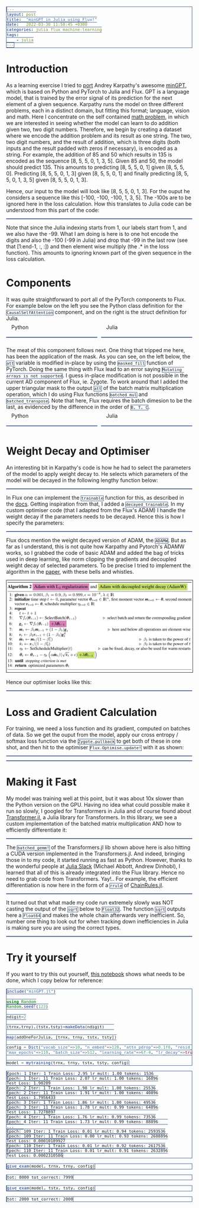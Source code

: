```yaml
---
layout: post
title:  "minGPT in Julia using Flux!"
date:   2022-03-30 11:58:45 +0300
categories: julia flux machine-learning
tags:
    - julia
---
```


# Introduction

As a learning exercise I tried to [port](https://github.com/cancandan/mingpt-julia/blob/main/mingpt.jl) Andrey Karpathy's awesome [minGPT](https://github.com/karpathy/minGPT), which is based on Python and PyTorch to Julia and Flux. GPT is a language model, that is trained by the error signal of its prediction for the next element of a given sequence. Karpathy runs the model on three different problems, each in a distinct domain, but fitting this format; language, vision and math. Here I concentrate on the self contained [math problem](https://github.com/karpathy/minGPT/blob/master/play_math.ipynb), in which we are interested in seeing whether the model can learn to do addition given two, two digit numbers. Therefore, we begin by creating a dataset where we encode the addition problem and its result as one string. The two, two digit numbers, and the result of addition, which is three digits (both inputs and the result padded with zeros if necessary), is encoded as a string. For example, the addition of 85 and 50 which results in 135 is encoded as the sequence [8, 5, 5, 0, 1, 3, 5]. Given 85 and 50, the model should predict 135. This amounts to predicting [8, 5, 5, 0, 1] given [8, 5, 5, 0]. Predicting [8, 5, 5, 0, 1, 3] given [8, 5, 5, 0, 1] and finally predicting [8, 5, 5, 0, 1, 3, 5] given [8, 5, 5, 0, 1, 3].

Hence, our input to the model will look like [8, 5, 5, 0, 1, 3]. For the ouput he considers a sequence like this [-100, -100, -100, 1, 3, 5]. The -100s are to be ignored here in the loss calculation. How this translates to Julia code can be understood from this part of the code:

<pre data-start="297" data-end="330" data-lang="julia"
      data-src="https://raw.githubusercontent.com/cancandan/mingpt-julia/main/mingpt.jl"
      data-view="https://github.com/cancandan/mingpt-julia/blob/main/mingpt.jl#L320-L330"></pre>     

Note that since the Julia indexing starts from 1, our labels start from 1, and we also have the -99. What I am doing is here is to one hot encode the digits and also the -100 (-99 in Julia) and drop that -99 in the last row (see that [1:end-1, :, :]) and then element wise multiply (the .* in the loss function). This amounts to ignoring known part of the given sequence in the loss calculation.

# Components

It was quite straightforward to port all of the PyTorch components to Flux. For example below on the left you see the Python class definition for the `CausalSelfAttention` component, and on the right is the struct definition for Julia.

<style>
  /* .title_box {
  border: #3c5a86 1px solid;   
   border-radius: 1px;
   border-bottom: none;
   border-left: none;
   border-right: none;
} */

#title {
  position: relative;
  top: -0.5em;
  margin-left: 1em;
  display: inline;
  background-color: white;  
}

pre, code {
  border: #3c5a86 1px solid;   
  font-size: 11px;
}

img {
  border: 1px solid;
}

</style>

<div style="width: 100%;">
  <div class="title_box" style="width: 49%; float: left">
    <div id="title">Python</div>        
      <pre data-start="44" data-end="59" data-lang="python"
      data-src="https://raw.githubusercontent.com/karpathy/minGPT/master/mingpt/model.py"
      data-view="https://github.com/karpathy/minGPT/blob/master/mingpt/model.py#L44-L59"></pre>          
  </div>
  <div class="title_box" style="margin-left: 51%;"> 
    <div id="title">Julia</div>      
      <pre data-start="14" data-end="33" data-lang="julia"
      data-src="https://raw.githubusercontent.com/cancandan/mingpt-julia/main/mingpt.jl"
      data-view="https://github.com/cancandan/mingpt-julia/blob/main/mingpt.jl#L14-L33"></pre>      
    </div>
</div>


<div style="clear: both;">
</div>

The meat of this component follows next. One thing that tripped me here, has been the application of the mask. As you can see, on the left below, the `att` variable is modified in-place by using the `masked_fill` function of PyTorch. Doing the same thing with Flux lead to an error saying `Mutating arrays is not supported`. I guess in-place modification is not possible in the current AD component of Flux, ie. Zygote. To work around that I added the upper triangular mask to the output `att` of the batch matrix multiplication operation, which I do using Flux functions `batched_mul` and `batched_transpose`. Note that here, Flux requires the batch dimesion to be the last, as evidenced by the difference in the order of `B, T, C`. 


<div style="width: 100%;">
  <div class="title_box" style="width: 49%; float: left">
    <div id="title">Python</div>        
      <pre data-start="61" data-end="79" data-lang="python"
      data-src="https://raw.githubusercontent.com/karpathy/minGPT/master/mingpt/model.py"
      data-view="https://github.com/karpathy/minGPT/blob/master/mingpt/model.py#L44-L59"></pre>          
  </div>
  <div class="title_box" style="margin-left: 51%;"> 
    <div id="title">Julia</div>      
      <pre data-start="39" data-end="76" data-lang="julia"
      data-src="https://raw.githubusercontent.com/cancandan/mingpt-julia/main/mingpt.jl"
      data-view="https://github.com/cancandan/mingpt-julia/blob/main/mingpt.jl#L39-L76"></pre>      
    </div>
</div>

<div style="clear: both;">
</div>

# Weight Decay and Optimiser

An interesting bit in Karpathy's code is how he had to select the parameters of the model to apply weight decay to. He selects which parameters of the model will be decayed in the following lengthy function below:

<pre data-start="136" data-end="180" data-lang="python"
      data-src="https://raw.githubusercontent.com/karpathy/minGPT/master/mingpt/model.py"
      data-view="https://github.com/karpathy/minGPT/blob/master/mingpt/model.py#L136-L180"></pre>          


In Flux one can implement the `trainable` function for this, as described in the [docs](https://fluxml.ai/Flux.jl/stable/models/advanced/#Customising-Parameter-Collection-for-a-Model). Getting inspiration from that, I added a `decayed_trainable`. In my custom optimiser code (that I adapted from the Flux's ADAM) I handle the weight decay if the parameters needs to be decayed. Hence this is how I specify the parameters:

<pre data-start="80" data-end="91" data-lang="julia"
      data-src="https://raw.githubusercontent.com/cancandan/mingpt-julia/main/mingpt.jl"
      data-view="https://github.com/cancandan/mingpt-julia/blob/main/mingpt.jl#L80-L91"></pre>          


Flux docs mention the weight decayed version of ADAM, the `ADAMW`. But as far as I understand, this is not quite how Karpathy and Pytorch's ADAMW works, so I grabbed the code of basic ADAM and added the bag of tricks used in deep learning, like norm clipping the gradients and decoupled weight decay of selected parameters. To be precise I tried to implement the algorithm in the [paper](https://arxiv.org/pdf/1711.05101.pdf), with these bells and whistles.

![ADAMW](/assets/static/adamw.png)

Hence our optimiser looks like this:

<pre data-start="255" data-end="295" data-lang="julia"
      data-src="https://raw.githubusercontent.com/cancandan/mingpt-julia/main/mingpt.jl"
      data-view="https://github.com/cancandan/mingpt-julia/blob/main/mingpt.jl#L255-L295"></pre>          

# Loss and Gradient Calculation

For training, we need a loss function and its gradient, computed on batches of data. So we get the ouput from the model, apply our cross entropy / softmax loss function via the `Zygote.pullback` to get both of these in one shot, and then hit to the optimiser `Flux.Optimise.update!` with it as shown:

<pre data-start="297" data-end="301" data-lang="julia"
      data-src="https://raw.githubusercontent.com/cancandan/mingpt-julia/main/mingpt.jl"
      data-view="https://github.com/cancandan/mingpt-julia/blob/main/mingpt.jl#L297-L301"></pre>          

<pre data-start="336" data-end="340" data-lang="julia"
      data-src="https://raw.githubusercontent.com/cancandan/mingpt-julia/main/mingpt.jl"
      data-view="https://github.com/cancandan/mingpt-julia/blob/main/mingpt.jl#L336-L340"></pre>          

# Making it Fast

My model was training well at this point, but it was about 10x slower than the Python version on the GPU. Having no idea what could possible make it run so slowly, I googled for Transformers in Julia and of course found about [Transformer.jl](https://github.com/chengchingwen/Transformers.jl), a Julia library for Transformers. In this library, we see a custom implementation of the batched matrix multiplication AND how to efficiently differentiate it:

<pre data-start="25" data-end="48" data-lang="julia"
      data-src="https://raw.githubusercontent.com/chengchingwen/Transformers.jl/master/src/fix/batchedmul.jl"
      data-view="https://github.com/chengchingwen/Transformers.jl/blob/master/src/fix/batchedmul.jl#L25-L48"></pre>

The `batched_gemm!` of the Transformers.jl lib shown above here is also hitting a CUDA version implemented in the Transformers.jl. And indeed, bringing those in to my code, it started running as fast as Python. However, thanks to the wonderful people at [Julia Slack](https://julialang.org/slack/) (Michael Abbott, Andrew Dinhobl), I learned that all of this is already integrated into the Flux library. Hence no need to grab code from Transformers. Yay!.. For example, the efficient differentiation is now here in the form of a `rrule` of [ChainRules.jl](https://github.com/JuliaDiff/ChainRules.jl). 

<pre data-start="85" data-end="99" data-lang="julia"
      data-src="https://raw.githubusercontent.com/FluxML/NNlib.jl/d8b9b41c8977b18ab4adcc2f288ffcd9c4c43c3f/src/batched/batchedmul.jl"
      data-view="https://github.com/FluxML/NNlib.jl/blob/d8b9b41c8977b18ab4adcc2f288ffcd9c4c43c3f/src/batched/batchedmul.jl#L85#L85-L99"></pre>

It turned out that what made my code run extremely slowly was NOT casting the output of the `sqrt` below to `Float32`. The function `sqrt` outputs here a `Float64` and makes the whole chain afterwards very inefficient. So, number one thing to look out for when tracking down inefficiencies in Julia is making sure you are using the correct types.

<pre data-start="56" data-end="60" data-lang="julia"
      data-src="https://raw.githubusercontent.com/cancandan/mingpt-julia/main/mingpt.jl"
      data-view="https://github.com/cancandan/mingpt-julia/blob/main/mingpt.jl#L56-L60"></pre>          

# Try it yourself

If you want to try this out yourself, [this notebook](https://github.com/cancandan/mingpt-julia/blob/main/run.ipynb) shows what needs to be done, which I copy below for reference:

```julia
include("minGPT.jl")

using Random
Random.seed!(123)

ndigit=2

(trnx,trny),(tstx,tsty)=makeData(ndigit)    

map(addOneForJulia, [trnx, trny, tstx, tsty])

config = Dict("vocab_size"=>10, "n_embed"=>128, "attn_pdrop"=>0.1f0, "resid_pdrop"=>0.1f0, "embd_pdrop"=>0.1f0, "block_size"=>6, "n_layer"=>2, "n_head"=>4,
"max_epochs"=>110, "batch_size"=>512, "learning_rate"=>6f-4, "lr_decay"=>true, "warmup_tokens"=>1024, "final_tokens"=>50*size(trnx)[2]*(ndigit+1), "betas"=>(0.9f0, 0.95f0));

model = mytraining(trnx, trny, tstx, tsty, config)
```

    Epoch: 1 Iter: 1 Train Loss: 2.95 lr_mult: 1.00 tokens: 1536
    Epoch: 1 Iter: 11 Train Loss: 2.07 lr_mult: 1.00 tokens: 16896
    Test Loss: 1.90209
    Epoch: 2 Iter: 1 Train Loss: 1.98 lr_mult: 1.00 tokens: 25536
    Epoch: 2 Iter: 11 Train Loss: 1.91 lr_mult: 1.00 tokens: 40896
    Test Loss: 1.7956433
    Epoch: 3 Iter: 1 Train Loss: 1.86 lr_mult: 1.00 tokens: 49536
    Epoch: 3 Iter: 11 Train Loss: 1.78 lr_mult: 0.99 tokens: 64896
    Test Loss: 1.7278897
    Epoch: 4 Iter: 1 Train Loss: 1.76 lr_mult: 0.99 tokens: 73536
    Epoch: 4 Iter: 11 Train Loss: 1.73 lr_mult: 0.99 tokens: 88896    
    ...    
    Epoch: 109 Iter: 1 Train Loss: 0.01 lr_mult: 0.94 tokens: 2593536
    Epoch: 109 Iter: 11 Train Loss: 0.00 lr_mult: 0.93 tokens: 2608896
    Test Loss: 0.00010189927
    Epoch: 110 Iter: 1 Train Loss: 0.01 lr_mult: 0.92 tokens: 2617536
    Epoch: 110 Iter: 11 Train Loss: 0.01 lr_mult: 0.91 tokens: 2632896
    Test Loss: 0.0002310586





```julia
give_exam(model, trnx, trny, config)
```

    tot: 8000 tot_correct: 7999
    


```julia
give_exam(model, tstx, tsty, config)
```

    tot: 2000 tot_correct: 2000

